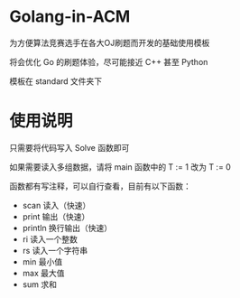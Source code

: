 # Golang-in-ACM

为方便算法竞赛选手在各大OJ刷题而开发的基础使用模板

将会优化 Go 的刷题体验，尽可能接近 C++ 甚至 Python

模板在 standard 文件夹下

# 使用说明

只需要将代码写入 Solve 函数即可

如果需要读入多组数据，请将 main 函数中的 T := 1 改为 T := 0

函数都有写注释，可以自行查看，目前有以下函数：

- scan 读入（快速） 
- print 输出（快速）
- println 换行输出（快速）
- ri 读入一个整数
- rs 读入一个字符串
- min 最小值
- max 最大值
- sum 求和



